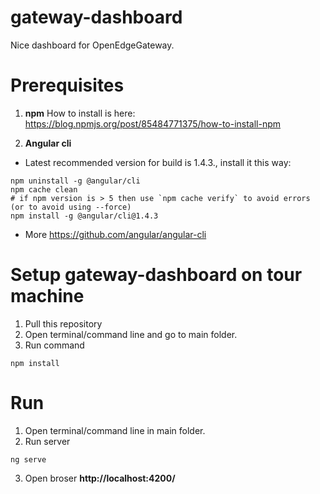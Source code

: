 # gateway-dashboard
Nice dashboard for OpenEdgeGateway.

# Prerequisites

1. **npm**
How to install is here: https://blog.npmjs.org/post/85484771375/how-to-install-npm

2. **Angular cli**

* Latest recommended version for build is 1.4.3., install it this way:
```
npm uninstall -g @angular/cli
npm cache clean
# if npm version is > 5 then use `npm cache verify` to avoid errors (or to avoid using --force)
npm install -g @angular/cli@1.4.3
```
* More https://github.com/angular/angular-cli

# Setup gateway-dashboard on tour machine

1. Pull this repository
2. Open terminal/command line and go to main folder.
3. Run command

```
npm install
```

# Run

1.  Open terminal/command line in main folder.
2. Run server
```
ng serve
```
3. Open broser **http://localhost:4200/**
